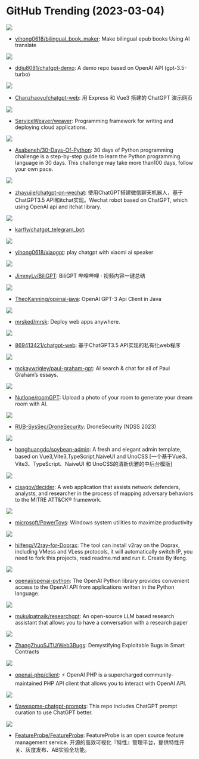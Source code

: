 # GitHub Trending (2023-03-04)

![](https://img.shields.io/badge/Python-New%20560-green?style=flat-square&logo=appveyor)
- [yihong0618/bilingual_book_maker](https://github.com/yihong0618/bilingual_book_maker): Make bilingual epub books Using AI translate

![](https://img.shields.io/badge/TypeScript-New%20439-green?style=flat-square&logo=appveyor)
- [ddiu8081/chatgpt-demo](https://github.com/ddiu8081/chatgpt-demo): A demo repo based on OpenAI API (gpt-3.5-turbo)

![](https://img.shields.io/badge/Vue-New%20417-green?style=flat-square&logo=appveyor)
- [Chanzhaoyu/chatgpt-web](https://github.com/Chanzhaoyu/chatgpt-web): 用 Express 和 Vue3 搭建的 ChatGPT 演示网页

![](https://img.shields.io/badge/Go-New%20348-green?style=flat-square&logo=appveyor)
- [ServiceWeaver/weaver](https://github.com/ServiceWeaver/weaver): Programming framework for writing and deploying cloud applications.

![](https://img.shields.io/badge/Python-New%20829-green?style=flat-square&logo=appveyor)
- [Asabeneh/30-Days-Of-Python](https://github.com/Asabeneh/30-Days-Of-Python): 30 days of Python programming challenge is a step-by-step guide to learn the Python programming language in 30 days. This challenge may take more than100 days, follow your own pace.

![](https://img.shields.io/badge/Python-New%20242-green?style=flat-square&logo=appveyor)
- [zhayujie/chatgpt-on-wechat](https://github.com/zhayujie/chatgpt-on-wechat): 使用ChatGPT搭建微信聊天机器人，基于ChatGPT3.5 API和itchat实现。Wechat robot based on ChatGPT, which using OpenAI api and itchat library.

![](https://img.shields.io/badge/Python-New%20138-green?style=flat-square&logo=appveyor)
- [karfly/chatgpt_telegram_bot](https://github.com/karfly/chatgpt_telegram_bot): 

![](https://img.shields.io/badge/Python-New%20193-green?style=flat-square&logo=appveyor)
- [yihong0618/xiaogpt](https://github.com/yihong0618/xiaogpt): play chatgpt with xiaomi ai speaker

![](https://img.shields.io/badge/TypeScript-New%20128-green?style=flat-square&logo=appveyor)
- [JimmyLv/BiliGPT](https://github.com/JimmyLv/BiliGPT): BiliGPT 哔哩哔哩 · 视频内容一键总结

![](https://img.shields.io/badge/Java-New%2064-green?style=flat-square&logo=appveyor)
- [TheoKanning/openai-java](https://github.com/TheoKanning/openai-java): OpenAI GPT-3 Api Client in Java

![](https://img.shields.io/badge/Ruby-New%20196-green?style=flat-square&logo=appveyor)
- [mrsked/mrsk](https://github.com/mrsked/mrsk): Deploy web apps anywhere.

![](https://img.shields.io/badge/Go-New%20139-green?style=flat-square&logo=appveyor)
- [869413421/chatgpt-web](https://github.com/869413421/chatgpt-web): 基于ChatGPT3.5 API实现的私有化web程序

![](https://img.shields.io/badge/TypeScript-New%20215-green?style=flat-square&logo=appveyor)
- [mckaywrigley/paul-graham-gpt](https://github.com/mckaywrigley/paul-graham-gpt): AI search & chat for all of Paul Graham’s essays.

![](https://img.shields.io/badge/TypeScript-New%20746-green?style=flat-square&logo=appveyor)
- [Nutlope/roomGPT](https://github.com/Nutlope/roomGPT): Upload a photo of your room to generate your dream room with AI.

![](https://img.shields.io/badge/Python-New%2084-green?style=flat-square&logo=appveyor)
- [RUB-SysSec/DroneSecurity](https://github.com/RUB-SysSec/DroneSecurity): DroneSecurity (NDSS 2023)

![](https://img.shields.io/badge/Vue-New%2022-green?style=flat-square&logo=appveyor)
- [honghuangdc/soybean-admin](https://github.com/honghuangdc/soybean-admin): A fresh and elegant admin template, based on Vue3,Vite3,TypeScript,NaiveUI and UnoCSS [一个基于Vue3、Vite3、TypeScript、NaiveUI 和 UnoCSS的清新优雅的中后台模版]

![](https://img.shields.io/badge/CSS-New%2097-green?style=flat-square&logo=appveyor)
- [cisagov/decider](https://github.com/cisagov/decider): A web application that assists network defenders, analysts, and researcher in the process of mapping adversary behaviors to the MITRE ATT&CK® framework.

![](https://img.shields.io/badge/C%23-New%20162-green?style=flat-square&logo=appveyor)
- [microsoft/PowerToys](https://github.com/microsoft/PowerToys): Windows system utilities to maximize productivity

![](https://img.shields.io/badge/Dockerfile-New%2093-green?style=flat-square&logo=appveyor)
- [hiifeng/V2ray-for-Doprax](https://github.com/hiifeng/V2ray-for-Doprax): The tool can install v2ray on the Doprax, including VMess and VLess protocols, it will automatically switch IP, you need to fork this projects, read readme.md and run it. Create By ifeng.

![](https://img.shields.io/badge/Python-New%20570-green?style=flat-square&logo=appveyor)
- [openai/openai-python](https://github.com/openai/openai-python): The OpenAI Python library provides convenient access to the OpenAI API from applications written in the Python language.

![](https://img.shields.io/badge/Python-New%20130-green?style=flat-square&logo=appveyor)
- [mukulpatnaik/researchgpt](https://github.com/mukulpatnaik/researchgpt): An open-source LLM based research assistant that allows you to have a conversation with a research paper

![](https://img.shields.io/badge/Solidity-New%20103-green?style=flat-square&logo=appveyor)
- [ZhangZhuoSJTU/Web3Bugs](https://github.com/ZhangZhuoSJTU/Web3Bugs): Demystifying Exploitable Bugs in Smart Contracts

![](https://img.shields.io/badge/PHP-New%2069-green?style=flat-square&logo=appveyor)
- [openai-php/client](https://github.com/openai-php/client): ⚡️ OpenAI PHP is a supercharged community-maintained PHP API client that allows you to interact with OpenAI API.

![](https://img.shields.io/badge/HTML-New%20576-green?style=flat-square&logo=appveyor)
- [f/awesome-chatgpt-prompts](https://github.com/f/awesome-chatgpt-prompts): This repo includes ChatGPT prompt curation to use ChatGPT better.

![](https://img.shields.io/badge/TypeScript-New%207-green?style=flat-square&logo=appveyor)
- [FeatureProbe/FeatureProbe](https://github.com/FeatureProbe/FeatureProbe): FeatureProbe is an open source feature management service. 开源的高效可视化『特性』管理平台，提供特性开关、灰度发布、AB实验全功能。


